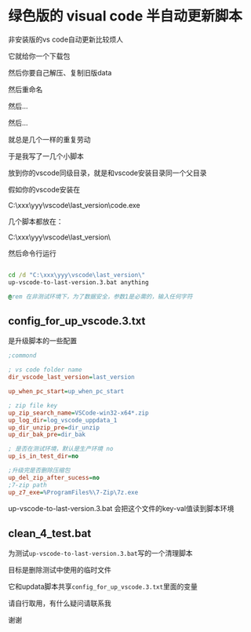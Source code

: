 # 绿色版的 visual code 半自动更新脚本

非安装版的vs code自动更新比较烦人

它就给你一个下载包

然后你要自己解压、复制旧版data

然后重命名

然后...

然后...

就总是几个一样的重复劳动


于是我写了一几个小脚本

放到你的vscode同级目录，就是和vscode安装目录同一个父目录

假如你的vscode安装在

C:\xxx\yyy\vscode\last_version\code.exe

几个脚本都放在：

C:\xxx\yyy\vscode\last_version\


然后命令行运行

```bat

cd /d "C:\xxx\yyy\vscode\last_version\"
up-vscode-to-last-version.3.bat anything

@rem 在非测试环境下，为了数据安全，参数1是必需的，输入任何字符
```

## config_for_up_vscode.3.txt

是升级脚本的一些配置

```ini
;commond

; vs code folder name
dir_vscode_last_version=last_version

up_when_pc_start=up_when_pc_start

; zip file key
up_zip_search_name=VSCode-win32-x64*.zip
up_log_dir=log_vscode_uppdata_1
up_dir_unzip_pre=dir_unzip
up_dir_bak_pre=dir_bak

; 是否在测试环境，默认是生产环境 no
up_is_in_test_dir=no

;升级完是否删除压缩包
up_del_zip_after_sucess=no
;7-zip path
up_z7_exe=%ProgramFiles%\7-Zip\7z.exe

```

up-vscode-to-last-version.3.bat 
会把这个文件的key-val值读到脚本环境

##  clean_4_test.bat

为测试`up-vscode-to-last-version.3.bat`写的一个清理脚本

目标是删除测试中使用的临时文件

它和updata脚本共享`config_for_up_vscode.3.txt`里面的变量

请自行取用，有什么疑问请联系我

谢谢


